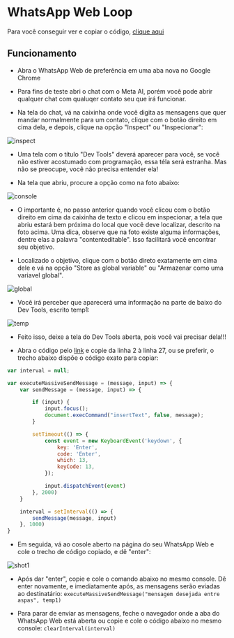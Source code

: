 
# WhatsApp Web Loop

Para você conseguir ver e copiar o código, [clique aqui](https://github.com/thedevelopernw/wpp_loop/blob/main/wpp.js)

## Funcionamento

- Abra o WhatsApp Web de preferência em uma aba nova no Google Chrome

- Para fins de teste abri o chat com o Meta AI, porém você pode abrir qualquer chat com qualuqer contato seu que irá funcionar.

- Na tela do chat, vá na caixinha onde você digita as mensagens que quer mandar normalmente para um contato, clique com o botão direito em cima dela, e depois, clique na opção "Inspect" ou "Inspecionar":

![inspect](https://github.com/thedevelopernw/wpp_loop/blob/main/screenshots/inspect.png?raw=true)

- Uma tela com o título "Dev Tools" deverá aparecer para você, se você não estiver acostumado com programação, essa téla será estranha. Mas não se preocupe, você não precisa entender ela!

- Na tela que abriu, procure a opção como na foto abaixo:

![console](https://github.com/thedevelopernw/wpp_loop/blob/main/screenshots/textBox.png?raw=true)

- O importante é, no passo anterior quando você clicou com o botão direito em cima da caixinha de texto e clicou em inspecionar, a tela que abriu estará bem próxima do local que você deve localizar, descrito na foto acima. Uma dica, observe que na foto existe alguma informações, dentre elas a palavra "contenteditable". Isso facilitará você encontrar seu objetivo.

- Localizado o objetivo, clique com o botão direto exatamente em cima dele e vá na opção "Store as global variable" ou "Armazenar como uma variavel global".

![global](https://github.com/thedevelopernw/wpp_loop/blob/main/screenshots/globalVariable.png?raw=true)

- Vocẽ irá perceber que aparecerá uma informação na parte de baixo do Dev Tools, escrito temp1:

![temp](https://github.com/thedevelopernw/wpp_loop/blob/main/screenshots/temp1.png?raw=true)

- Feito isso, deixe a tela do Dev Tools aberta, pois você vai precisar dela!!!

- Abra o código pelo [link](https://github.com/thedevelopernw/wpp_loop/blob/main/wpp.js) e copie da linha 2 à linha 27, ou se preferir, o trecho abaixo dispõe o código exato para copiar:

```js
var interval = null;

var executeMassiveSendMessage = (message, input) => {
    var sendMessage = (message, input) => {

        if (input) {
            input.focus();
            document.execCommand("insertText", false, message);
        }

        setTimeout(() => {
            const event = new KeyboardEvent('keydown', {
                key: 'Enter',
                code: 'Enter',
                which: 13,
                keyCode: 13,
            });

            input.dispatchEvent(event)
        }, 2000)
    }

    interval = setInterval(() => {
        sendMessage(message, input)
    }, 1000)
} 
```


- Em seguida, vá ao cosole aberto na página do seu WhatsApp Web e cole o trecho de código copiado, e dê "enter":

![shot1](https://github.com/thedevelopernw/wpp_loop/blob/main/screenshots/console.png?raw=true)

- Após dar "enter", copie e cole o comando abaixo no mesmo console. Dê enter novamente, e imediatamente após, as mensagens serão eviadas ao destinatário: ```executeMassiveSendMessage("mensagem desejada entre aspas", temp1)```

- Para parar de enviar as mensagens, feche o navegador onde a aba do WhatsApp Web está aberta ou copie e cole o código abaixo no mesmo console:
```clearInterval(interval)```

